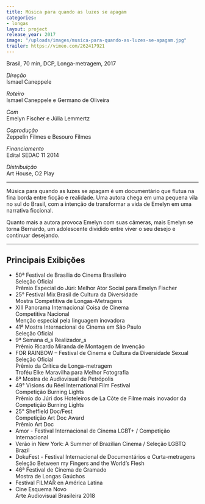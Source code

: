 ```yaml
---
title: Música para quando as luzes se apagam
categories:
- longas
layout: project
release_year: 2017
image: "/uploads/images/musica-para-quando-as-luzes-se-apagam.jpg"
trailer: https://vimeo.com/262417921
---
```


Brasil, 70 min, DCP, Longa-metragem, 2017

_Direção_  
Ismael Caneppele

_Roteiro_  
Ismael Caneppele e Germano de Oliveira

_Com_  
Emelyn Fischer e Júlia Lemmertz

_Coprodução_  
Zeppelin Filmes e Besouro Filmes

_Financiamento_  
Edital SEDAC 11 2014

_Distribuição_  
Art House, O2 Play

---

Música para quando as luzes se apagam é um documentário que flutua na fina borda entre ficção e realidade. Uma autora chega em uma pequena vila no sul do Brasil, com a intenção de transformar a vida de Emelyn em uma narrativa ficcional.

Quanto mais a autora provoca Emelyn com suas câmeras, mais Emelyn se torna Bernardo, um adolescente dividido entre viver o seu desejo e continuar desejando.

---

## Principais Exibições

- 50ª Festival de Brasília do Cinema Brasileiro  
  Seleção Oficial  
  Prêmio Especial do Júri: Melhor Ator Social para Emelyn Fischer
- 25° Festival Mix Brasil de Cultura da Diversidade  
  Mostra Competitiva de Longas-Metragens
- XIII Panorama Internacional Coisa de Cinema  
  Competitiva Nacional  
  Menção especial pela linguagem inovadora
- 41ª Mostra Internacional de Cinema em São Paulo  
  Seleção Oficial
- 9ª Semana d_s Realizador_s  
  Prêmio Ricardo Miranda de Montagem de Invenção
- FOR RAINBOW – Festival de Cinema e Cultura da Diversidade Sexual  
  Seleção Oficial  
  Prêmio da Crítica de Longa-metragem  
  Troféu Elke Maravilha para Melhor Fotografia
- 8ª Mostra de Audiovisual de Petrópolis
- 49° Visions du Réel International Film Festival  
  Competição Burning Lights  
  Prêmio do Júri dos Hoteleiros de La Côte de Filme mais inovador da Competição Burning Lights
- 25° Sheffield Doc/Fest  
  Competição Art Doc Award  
  Prêmio Art Doc
- Amor - Festival Internacional de Cinema LGBT+ / Competição Internacional
- Verão in New York: A Summer of Brazilian Cinema / Seleção LGBTQ Brazil
- DokuFest - Festival Internacional de Documentários e Curta-metragens  
  Seleção Between my Fingers and the World’s Flesh
- 46ª Festival de Cinema de Gramado  
  Mostra de Longas Gaúchos
- Festival FILMAR en América Latina
- Cine Esquema Novo  
  Arte Audiovisual Brasileira 2018
